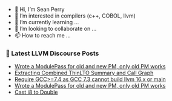 - 👋 Hi, I’m Sean Perry
- 👀 I’m interested in compilers (c++, COBOL, llvm)
- 🌱 I’m currently learning ...
- 💞️ I’m looking to collaborate on ...
- 📫 How to reach me ...

<!---
s66perry/s66perry is a ✨ special ✨ repository because its `README.md` (this file) appears on your GitHub profile.
You can click the Preview link to take a look at your changes.
--->
### 📕 Latest LLVM Discourse Posts

<!-- DISCOURSE-LLVM:START -->
- [Wrote a ModulePass for old and new PM, only old PM works](https://discourse.llvm.org/t/wrote-a-modulepass-for-old-and-new-pm-only-old-pm-works/72746#post_2)
- [Extracting Combined ThinLTO Summary and Call Graph](https://discourse.llvm.org/t/extracting-combined-thinlto-summary-and-call-graph/72748#post_1)
- [Require GCC&gt;=7.4 as GCC 7.3 cannot build llvm 16.x or main](https://discourse.llvm.org/t/require-gcc-7-4-as-gcc-7-3-cannot-build-llvm-16-x-or-main/72310?page=3#post_53)
- [Wrote a ModulePass for old and new PM, only old PM works](https://discourse.llvm.org/t/wrote-a-modulepass-for-old-and-new-pm-only-old-pm-works/72746#post_1)
- [Cast i8 to Double](https://discourse.llvm.org/t/cast-i8-to-double/72744#post_1)
<!-- DISCOURSE-LLVM:END -->
